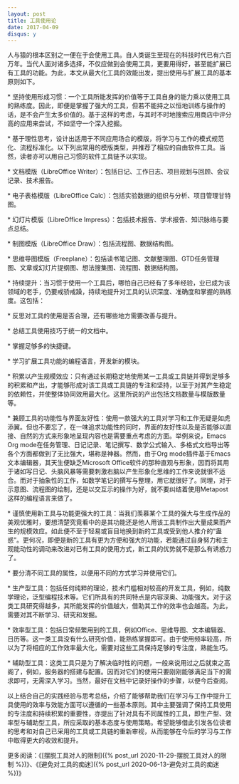```yaml
---
layout: post
title: 工具使用论
date: 2017-04-09
disqus: y
---
```


人与猿的根本区别之一便在于会使用工具。自人类诞生至现在的科技时代已有六百万年。当代人面对诸多选择，不仅应做到会使用工具，更要用得好，甚至能扩展已有工具的功能。为此，本文从最大化工具的效能出发，提出使用与扩展工具的基本原则如下。

\* 坚持使用形成习惯：一个工具所能发挥的价值等于工具自身的能力乘以使用工具的熟练度。因此，即便是掌握了强大的工具，但若不能持之以恒地训练与操作的话，是不会产生太多价值的。基于这样的考虑，与其时不时地搜索应用商店中评分高的应用来尝试，不如坚守一个深入挖掘。

\* 基于理性思考，设计出适用于不同应用场合的模版，将学习与工作的模式规范化、流程标准化。以下列出常用的模版类型，并推荐了相应的自由软件工具。当然，读者亦可以用自己习惯的软件工具链予以实现。

\* 文档模版（LibreOffice Writer）：包括日记、工作日志、项目规划与回顾、会议记录、技术报告。

\* 电子表格模版（LibreOffice Calc）：包括实验数据的组织与分析、项目管理甘特图。

\* 幻灯片模版（LibreOffice Impress）：包括技术报告、学术报告、知识脉络与要点总结。

\* 制图模版（LibreOffice Draw）：包括流程图、数据结构图。

\* 思维导图模版（Freeplane）：包括读书笔记图、文献整理图、GTD任务管理图、文章或幻灯片提纲图、想法搜集图、流程图、数据结构图。

\* 持续提升：当习惯于使用一个工具后，哪怕自己已经有了多年经验，业已成为该领域的老手，仍要戒骄戒躁，持续地提升对工具的认识深度、准确度和掌握的熟练度。这包括：

\* 反思对工具的使用是否合理，还有哪些地方需要改善与提升。

\* 总结工具使用技巧于统一的文档中。

\* 掌握足够多的快捷键。

\* 学习扩展工具功能的编程语言，开发新的模块。

\* 积累以产生规模效应：只有通过长期稳定地使用某一工具或工具链并得到足够多的积累和产出，才能够形成对该工具或工具链的专注和坚持，以至于对其产生稳定的依赖性，并使整体协同效用最大化。这里所说的产出包括文档数量与模版数量等。

\* 兼顾工具的功能性与界面友好性：使用一款强大的工具对学习和工作无疑是如虎添翼。但也不要忘了，在一味追求功能性的同时，界面的友好性以及是否能够以直接、自然的方式来形象地呈现内容也是需要重点考虑的方面。举例来说，Emacs Org mode在任务管理、日记记录、笔记撰写、数学公式输入、多格式文档导出等各个方面都做到了无比强大，堪称是神器。然而，由于Org mode插件基于Emacs文本编辑器，其天生便缺乏Microsoft Office软件的那种直观与形象，因而将其用于诸如写日记、头脑风暴等需要刺激右脑以产生形象化思维的工作来说就很不适合。而对于抽象性的工作，如数学笔记的撰写与整理，用它就很好了。同理，对于示意图、流程图的绘制，还是以交互示的操作为好，就不要纠结着使用Metapost这样的编程语言来做了。

\* 谨慎使用新工具与功能更强大的工具：当我们羡慕某个工具的强大与生成作品的美观优雅时，要想清楚究竟看中的是其功能还是他人用该工具制作出大量成果而产生的规模效应。如此便不至于轻易或盲目地换到新的工具或受到他人推介的“蛊惑”。更何况，即便是新的工具有更为方便和强大的功能，若能通过自身努力和主观能动性的调动来改进对已有工具的使用方式，新工具的优势就不是那么有诱惑力了。

\* 要分清不同工具的属性，以便用不同的方式学习并使用它们。

\* 生产型工具：包括任何纯粹的理论，技术门槛相对较高的开发工具，例如，纯数学理论，泛型编程技术等。它们所具有的共同特点是内容深奥、功能强大。对于这类工具研究得越多，其所能发挥的价值越大，借助其工作的效率也会越高。为此，需要对其不断学习、研究和发掘。

\* 效率型工具：包括日常频繁用到的工具，例如Office、思维导图、文本编辑器、日历等。这一类工具没有什么研究价值，能熟练掌握即可。由于使用频率较高，所以为了将相应的工作效率最大化，需要对这些工具保持足够的专注度，熟能生巧。

\* 辅助型工具：这类工具只是为了解决临时性的问题，一般来说用过之后就束之高阁了，例如，服务器的搭建与配置。因而对它们的使用只要刚刚能够满足当下的需求即可，无需深入学习。当然，最好在文档中记录好操作的步骤，以便今后查阅。

以上结合自己的实践经验与思考总结，介绍了能够帮助我们在学习与工作中提升工具使用的效率与效能方面可以遵循的一些基本原则。其中主要强调了保持工具使用的专注度和持续积累的重要性，亦提出了针对具有不同属性的工具，即生产型、效率型与辅助型工具，所应采取的基本态度与使用策略。希望能够借此引发各位读者的思考和对自己已采用的工具或工具链的重新审视，从而能够在今后的学习与工作中取得更大的收效和提升。

更多阅读：《[摆脱工具对人的限制]({% post_url 2020-11-29-摆脱工具对人的限制 %})》、《[避免对工具的痴迷]({% post_url 2020-06-13-避免对工具的痴迷 %})》
